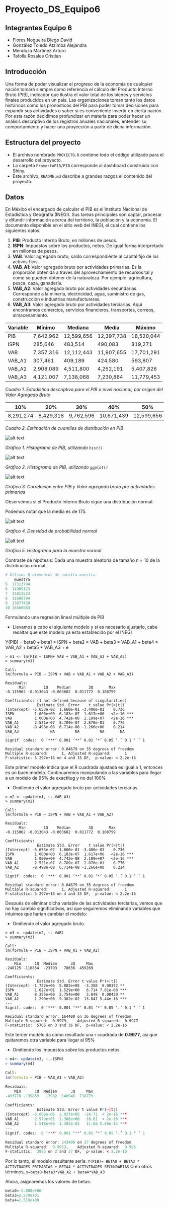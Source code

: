 # Proyecto_DS_Equipo6
## Integrantes Equipo 6
- Flores Nogueira Diego David
- González Toledo Atzimba Alejandra
- Mendoza Martínez Arturo
- Tafolla Rosales Cristian
## Introducción
Una forma de poder visualizar el progreso de la economía de cualquier nación tomará siempre como referencia el cálculo del Producto Interno Bruto (PIB), indicador que ilustra el valor total de los bienes y servicios finales producidos en un país.
Las organizaciones toman tanto los datos históricos como los pronósticos del PIB para poder tomar decisiones para expandir sus actividades o saber si es conveniente invertir en cierta nación. Por esta razón decidimos profundizar en materia para poder hacer un análisis descriptivo de los registros anuales nacionales, entender su comportamiento y hacer una proyección a partir de dicha información.
## Estructura del proyecto
- El archivo nombrado  `PROYECTO.R` contiene todo el código utilizado para el desarrollo del proyecto.
- La carpeta `ProyectoPIB/PIB` corresponde al dashboard construido con Shiny.
- Este archivo,  `README.md` describe a grandes razgos el contenido del proyecto.
## Datos
En México el encargado de calcular el PIB es el Instituto Nacional de Estadística y Geografía (INEGI). Sus tareas principales son captar, procesar y difundir información acerca del territorio, la población y la economía.
El documento disponible en el sitio web del INEGI, el cual contiene los siguientes datos:
1. **PIB**: Producto Interno Bruto, en millones de pesos.
2. **ISPN**: Impuestos sobre los productos, netos. De igual forma interpretado en millones de pesos.
3. **VAB**: Valor agregado bruto, saldo correspondiente al capital fijo de los activos fijos.
4. **VAB_A1**: Valor agregado bruto por actividades primarias. Es la proporción obtenida a través del aprovechamiento de recursos tal y como se pueden obtener de la naturaleza. Por ejemplo: agricultura, pesca, caza, ganadería.
5. **VAB_A2**: Valor agregado bruto por actividades secundarias. Corresponde a la minería, electricidad, agua, suministro de gas, construcción e industrias manufactureras.
6. **VAB_A3**: Valor agregado bruto por actividades terciarias. Aquí encontramos comercios, servicios financieros, transportes, correos, almacenamiento.

| Variable  | Mínimo | Mediana  | Media | Máximo |
| ------------- | ------------- | ------------- | ------------- | ------------- |
| PIB  | 7,642,962  | 12,599,656  | 12,397,738  | 18,520,044  |
| ISPN  | 285,646 | 483,514 | 490,083 | 819,271|
| VAB  | 7,357,316 | 12,112,443 | 11,907,655 | 17,701,291 |
| VAB_A1  | 307,461 | 409,189 | 424,580 | 593,807 |
| VAB_A2  | 2,908,089 | 4,511,800 | 4,252,191 | 5,407,826 |
| VAB_A3  | 4,121,007 | 7,138,068 | 7,230,884 | 11,779,453 |

*Cuadro 1. Estadística descriptiva para el PIB a nivel nacional, por origen del Valor Agregado Bruto*

|10% | 20% | 30% | 40% | 50% | 60% | 70% | 80% | 90%
| ------------- | ------------- | ------------- | ------------- | ------------- | ------------- | ------------- | ------------- | ------------- |
|8,291,274 | 8,429,318 | 9,762,596 | 10,671,439 | 12,599,656 | 13,266,557 | 14,611,063 | 15,608,212 | 17,337,846 |

*Cuadro 2. Estimación de cuantiles de distribución en PIB*

![alt text](https://github.com/CrisTafRos/Proyecto_DS_Equipo6/raw/main/histograma_PIB.jpeg)

*Gráfico 1. Histograma de PIB, utilizando `hist()`*

![alt text](https://github.com/CrisTafRos/Proyecto_DS_Equipo6/raw/main/histograma_ggplot.jpeg)

*Gráfico 2. Histograma de PIB, utilizando `ggplot()`*

![alt text](https://github.com/CrisTafRos/Proyecto_DS_Equipo6/raw/main/correlacion_PIB_VAB1.jpeg)

*Gráfico 3. Correlación entre PIB y Valor agregado bruto por actividades primarias*

Observemos si el Producto Interno Bruto sigue una distribución normal.

Podemos notar que la media es de 175.

![alt text](https://github.com/CrisTafRos/Proyecto_DS_Equipo6/raw/main/densidadProbNorm.jpeg)

*Gráfico 4. Densidad de probabilidad normal*

![alt text](https://github.com/CrisTafRos/Proyecto_DS_Equipo6/raw/main/hist_MuestraNormal.jpeg)

*Gráfico 5. Histograma para la muestra normal*

Contraste de hipótesis:
Dada una muestra aleatoria de tamaño n = 10 de la distribución normal.
```r
# Últimos 6 elementos de nuestra muestra
    muestra
5  17313794
6  14965123
7  14812523
8  11606794
9  13077428
10 16560683
```
Formulando una regresión lineal múltiple de PIB

- Llevamos a cabo el siguiente modelo y si es necesario ajustarlo, cabe resaltar que este modelo ya esta establecido por el INEGI

Y(PIB) = beta0 + beta1 * ISPN + beta2 * VAB + beta3 * VAB_A1 + beta4 * VAB_A2 + beta5 * VAB_A3 + e
```
> m1 <- lm(PIB ~ ISPN+ VAB + VAB_A1 + VAB_A2 + VAB_A3)
> summary(m1)

Call:
lm(formula = PIB ~ ISPN + VAB + VAB_A1 + VAB_A2 + VAB_A3)

Residuals:
      Min        1Q    Median        3Q       Max 
-0.115962 -0.013043 -0.003682  0.011772  0.108759 

Coefficients: (1 not defined because of singularities)
              Estimate Std. Error    t value Pr(>|t|)    
(Intercept) -5.653e-02  1.660e-01 -3.400e-01    0.736    
ISPN         1.000e+00  6.183e-07  1.617e+06   <2e-16 ***
VAB          1.000e+00  4.742e-08  2.109e+07   <2e-16 ***
VAB_A1       2.521e-07  8.789e-07  2.870e-01    0.776    
VAB_A2      -8.498e-08  6.714e-08 -1.266e+00    0.214    
VAB_A3              NA         NA         NA       NA    
---
Signif. codes:  0 ‘***’ 0.001 ‘**’ 0.01 ‘*’ 0.05 ‘.’ 0.1 ‘ ’ 1

Residual standard error: 0.04679 on 35 degrees of freedom
Multiple R-squared:      1,	Adjusted R-squared:      1 
F-statistic: 5.297e+16 on 4 and 35 DF,  p-value: < 2.2e-16
```
Este primer modelo indica que el R cuadrada ajustada es igual a 1, entonces es un buen modelo. Continuaremos manipulando a las variables para llegar a un modelo de 95% de exactitug y no del 100%

- Omitiendo el valor agregado bruto por actividades terciarias.

```
> m2 <- update(m1, ~.-VAB_A3)
> summary(m2)

Call:
lm(formula = PIB ~ ISPN + VAB + VAB_A1 + VAB_A2)

Residuals:
      Min        1Q    Median        3Q       Max 
-0.115962 -0.013043 -0.003682  0.011772  0.108759 

Coefficients:
              Estimate Std. Error    t value Pr(>|t|)    
(Intercept) -5.653e-02  1.660e-01 -3.400e-01    0.736    
ISPN         1.000e+00  6.183e-07  1.617e+06   <2e-16 ***
VAB          1.000e+00  4.742e-08  2.109e+07   <2e-16 ***
VAB_A1       2.521e-07  8.789e-07  2.870e-01    0.776    
VAB_A2      -8.498e-08  6.714e-08 -1.266e+00    0.214    
---
Signif. codes:  0 ‘***’ 0.001 ‘**’ 0.01 ‘*’ 0.05 ‘.’ 0.1 ‘ ’ 1

Residual standard error: 0.04679 on 35 degrees of freedom
Multiple R-squared:      1,	Adjusted R-squared:      1 
F-statistic: 5.297e+16 on 4 and 35 DF,  p-value: < 2.2e-16
```
Después de eliminar dicha variable de las actividades terciarias, vemos que no hay cambio significativos, así que seguiremos eliminando variables que intuimos que harian cambiar el modelo:
- Omitiendo el valor agregado bruto.
```
> m3 <- update(m2, ~.-VAB)
> summary(m3)

Call:
lm(formula = PIB ~ ISPN + VAB_A1 + VAB_A2)

Residuals:
    Min      1Q  Median      3Q     Max 
-248125 -116854  -23793   78636  459269 

Coefficients:
              Estimate Std. Error t value Pr(>|t|)    
(Intercept) -1.722e+06  5.082e+05  -3.388  0.00172 ** 
ISPN         1.027e+01  1.529e+00   6.714 7.81e-08 ***
VAB_A1       8.395e+00  2.754e+00   3.048  0.00430 ** 
VAB_A2       1.299e+00  9.382e-02  13.847 5.44e-16 ***
---
Signif. codes:  0 ‘***’ 0.001 ‘**’ 0.01 ‘*’ 0.05 ‘.’ 0.1 ‘ ’ 1

Residual standard error: 164400 on 36 degrees of freedom
Multiple R-squared:  0.9979,	Adjusted R-squared:  0.9977 
F-statistic:  5705 on 3 and 36 DF,  p-value: < 2.2e-16
```
Este tercer modelo da como resultado una r cuadrada de **0.9977**, así que quitaremos otra variable para llegar al 95%

- Omitiendo los impuestos sobre los productos netos.
```r
> m4<- update(m3, ~.-ISPN)
> summary(m4)

Call:
lm(formula = PIB ~ VAB_A1 + VAB_A2)

Residuals:
    Min      1Q  Median      3Q     Max 
-493778 -139859   17982  140946  718779 

Coefficients:
              Estimate Std. Error t value Pr(>|t|)    
(Intercept) -5.008e+06  2.027e+05  -24.71  < 2e-16 ***
VAB_A1       2.579e+01  1.386e+00   18.61  < 2e-16 ***
VAB_A2       1.518e+00  1.302e-01   11.66 5.88e-14 ***
---
Signif. codes:  0 ‘***’ 0.001 ‘**’ 0.01 ‘*’ 0.05 ‘.’ 0.1 ‘ ’ 1

Residual standard error: 243400 on 37 degrees of freedom
Multiple R-squared:  0.9953,	Adjusted R-squared:  0.995 
F-statistic:  3895 on 2 and 37 DF,  p-value: < 2.2e-16
```

Por lo tanto, el modelo resultante sería: `Y(PIB)= BETA0 + BETA3 * ACTIVIDADES PRIMARIAS + BETA4 * ACTIVIDADES SECUNDARIAS`
O en otros términos, `y=beta0+beta3*VAB_A2 + beta4*VAB_A3`

Ahora, asignaremos los valores de betas:
```r
beta0=-5.008e+06
beta3=2.579e+01
beta4=1.519e+00
```
